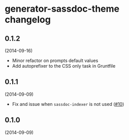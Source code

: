 # generator-sassdoc-theme changelog

## 0.1.2
(2014-09-16)

* Minor refactor on prompts default values
* Add autoprefixer to the CSS only task in Gruntfile

## 0.1.1
(2014-09-09)

* Fix and issue when `sassdoc-indexer` is not used ([#10](https://github.com/SassDoc/generator-sassdoc-theme/issues/10))

## 0.1.0
(2014-09-09)
